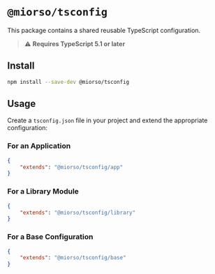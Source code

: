 # `@miorso/tsconfig`

This package contains a shared reusable TypeScript configuration.

> ⚠️ **Requires TypeScript 5.1 or later**

## Install

```sh
npm install --save-dev @miorso/tsconfig
```

## Usage

Create a `tsconfig.json` file in your project and extend the appropriate configuration:

### For an Application

```json
{
	"extends": "@miorso/tsconfig/app"
}
```

### For a Library Module

```json
{
	"extends": "@miorso/tsconfig/library"
}
```

### For a Base Configuration

```json
{
	"extends": "@miorso/tsconfig/base"
}
```

